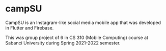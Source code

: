 # campSU

CampSU is an Instagram-like social media mobile app that was developed in Flutter and Firebase. 

This was group project of 6 in CS 310 (Mobile Computing) course at Sabanci University during Spring 2021-2022 semester.
